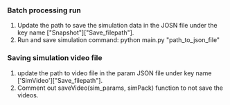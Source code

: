 ### Batch processing run
1. Update the path to save the simulation data in the JOSN file under the key name ["Snapshot"]["Save_filepath"].
2. Run and save simulation command: python main.py "path_to_json_file"

### Saving simulation video file 
1. update the path to video file in the param JSON file under key name ['SimVideo']["Save_filepath"].
2. Comment out saveVideo(sim_params, simPack) function to not save the videos. 
